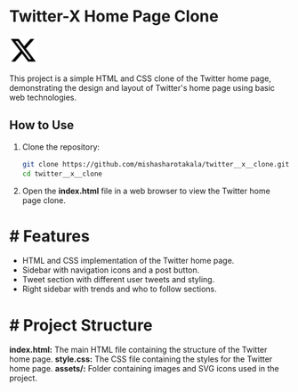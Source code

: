# Twitter-X Home Page Clone

<img src="./assets/svg/sidebars_svg/x_icon.svg" alt="SVG Image" width="50" height="50">

This project is a simple HTML and CSS clone of the Twitter home page, demonstrating the design and layout of Twitter's home page using basic web technologies.

## How to Use

1. Clone the repository:
   ```bash
   git clone https://github.com/mishasharotakala/twitter__x__clone.git
   cd twitter__x__clone
   
2. Open the **index.html** file in a web browser to view the Twitter home page clone.
# # Features
+ HTML and CSS implementation of the Twitter home page.
+ Sidebar with navigation icons and a post button.
+ Tweet section with different user tweets and styling.
+ Right sidebar with trends and who to follow sections.
# # Project Structure
**index.html:** The main HTML file containing the structure of the Twitter home page.
**style.css:** The CSS file containing the styles for the Twitter home page.
**assets/:** Folder containing images and SVG icons used in the project.

